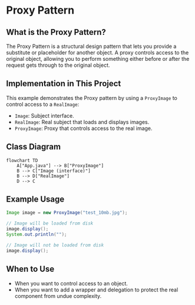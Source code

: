 # Proxy Pattern

## What is the Proxy Pattern?
The Proxy Pattern is a structural design pattern that lets you provide a substitute or placeholder for another object. A proxy controls access to the original object, allowing you to perform something either before or after the request gets through to the original object.

## Implementation in This Project
This example demonstrates the Proxy pattern by using a `ProxyImage` to control access to a `RealImage`:

- `Image`: Subject interface.
- `RealImage`: Real subject that loads and displays images.
- `ProxyImage`: Proxy that controls access to the real image.

## Class Diagram
```mermaid
flowchart TD
    A["App.java"] --> B["ProxyImage"]
    B --> C["Image (interface)"]
    B --> D["RealImage"]
    D --> C
```

## Example Usage
```java
Image image = new ProxyImage("test_10mb.jpg");

// Image will be loaded from disk
image.display();
System.out.println("");

// Image will not be loaded from disk
image.display();
```

## When to Use
- When you want to control access to an object.
- When you want to add a wrapper and delegation to protect the real component from undue complexity. 